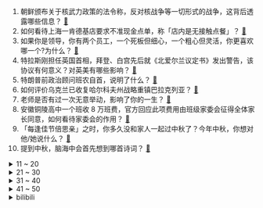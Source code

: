 1. 朝鲜颁布关于核武力政策的法令称，反对核战争等一切形式的战争，这背后透露哪些信息？ [:link:](https://www.zhihu.com/question/552627291)
2. 如何看待上海一肯德基店要求不准现金点单，称「店内是无接触点餐」？ [:link:](https://www.zhihu.com/question/552640050)
3. 如果你是领导，你有两个员工，一个死板但细心，一个粗心但灵活，你更喜欢哪一个?为什么？ [:link:](https://www.zhihu.com/question/387761785)
4. 特拉斯刚担任英国首相，拜登、白宫先后就《北爱尔兰议定书》发出警告，该协议有何意义？对英美有哪些影响？ [:link:](https://www.zhihu.com/question/552384652)
5. 特朗普前政治顾问班农自首，说明了什么？ [:link:](https://www.zhihu.com/question/552529831)
6. 如何评价乌克兰已收复哈尔科夫州战略重镇巴拉克列亚？ [:link:](https://www.zhihu.com/question/552502050)
7. 老师是否有过一次无意举动，影响了你的一生？ [:link:](https://www.zhihu.com/question/552328368)
8. 安徽铜陵高中一个班收 8 万班费，官方回应此项费用由班级家委会征得全体家长同意，如何看待家委会的作用？ [:link:](https://www.zhihu.com/question/552693951)
9. 「每逢佳节倍思亲」之时，你多久没和家人一起过中秋了？今年中秋，你想对他/她说什么？ [:link:](https://www.zhihu.com/question/549787246)
10. 提到中秋，脑海中会首先想到哪首诗词？ [:link:](https://www.zhihu.com/question/551044346)
<details>
<summary>11 ~ 20</summary>

11. 郑州要求房企「砸锅卖铁保交付」 ，72个停工楼盘需实质性复工，将带来哪些影响？ [:link:](https://www.zhihu.com/question/552473431)
12. 如何评价《原神》须弥角色多莉？ [:link:](https://www.zhihu.com/question/551368753)
13. 如何评价周深的新歌《花开忘忧》？听了歌，你想起谁了吗？ [:link:](https://www.zhihu.com/question/552680419)
14. 乌克兰称乌军在系列反攻中告捷，俄方反驳乌军进攻遭受重大损失，这透露出了哪些信息？ [:link:](https://www.zhihu.com/question/552200599)
15. 十年来「乡村教师支持计划」不断推进，现在乡村教师的待遇怎么样了？你对老师有哪些难忘的回忆？ [:link:](https://www.zhihu.com/question/552568438)
16. 韩媒报道韩国汉江出现不明生物，长约 10 米，具体情况如何？这可能是什么生物？ [:link:](https://www.zhihu.com/question/552630086)
17. 以后俄罗斯会走向分裂吗？ [:link:](https://www.zhihu.com/question/552113313)
18. 为什么越来越多的人开始关注洗碗机？ [:link:](https://www.zhihu.com/question/552551720)
19. 今年高二学习还是很差，我还要参加高考吗，读高中还有意义吗? [:link:](https://www.zhihu.com/question/552691689)
20. 高三很苦该怎么熬下去？ [:link:](https://www.zhihu.com/question/551966077)
</details>
<details>
<summary>21 ~ 30</summary>

21. 孩子画过什么画让你非常震惊？ [:link:](https://www.zhihu.com/question/341046974)
22. 8 月社融增量 2.43 万亿元，M2 增长 12.2%，新增人民币贷款 1.28 万亿元，如何解读？ [:link:](https://www.zhihu.com/question/552619044)
23. 为什么周星驰一棒子把火云邪神激怒了？ [:link:](https://www.zhihu.com/question/547904972)
24. 如何看待华为Mate 50系列运行内存除了保时捷款为12GB，其它全部是8GB？ [:link:](https://www.zhihu.com/question/552102588)
25. 如何锻炼一个人的匪气？ [:link:](https://www.zhihu.com/question/283850616)
26. 罗永浩硬赞苹果灵动岛，称「UI 设计师不得已憋出来的邪招」，对此你怎么看？ [:link:](https://www.zhihu.com/question/552440987)
27. 我一年只有7万的收入，老婆却想要让儿子读一年5万学费的幼儿园，她说圈子很重要，圈子真的有那么重要吗？ [:link:](https://www.zhihu.com/question/394245131)
28. 韩国地方政府安排农村男性与东南亚女留学生相亲，引发较大争议后被叫停，如何看待此事？ [:link:](https://www.zhihu.com/question/552490719)
29. 清洁工白天保洁晚上在厕所当画家，称「推开女厕所的门，就能忘记一墙之隔的垃圾桶」，普通人该如何坚持梦想？ [:link:](https://www.zhihu.com/question/552319364)
30. 大连一女子无围栏楼顶遛狗致狗坠亡，该女子做法有哪些不妥？ [:link:](https://www.zhihu.com/question/552504709)
</details>
<details>
<summary>31 ~ 40</summary>

31. 为什么人们在夜晚看到满天的繁星会觉得幸福？ [:link:](https://www.zhihu.com/question/28006748)
32. 买新发布的iPhone14，还是买降价的iPhone13更香？ [:link:](https://www.zhihu.com/question/552299984)
33. 如果胡斐在《飞狐外传》结局之后可以重来一次，那他会选择程灵素还是袁紫衣？ [:link:](https://www.zhihu.com/question/39303762)
34. 9 月 8 日新疆新增本土确诊病例 3 例，新增本土无症状感染者 27 例，疫情情况如何？ [:link:](https://www.zhihu.com/question/552527745)
35. 查尔斯首次作为国王发表电视讲话，庄严承诺维护国家宪法、宣布新任王储，新国王将对英国产生哪些影响？ [:link:](https://www.zhihu.com/question/552688792)
36. 为什么二次元对 Z 世代的吸引力这么强？ [:link:](https://www.zhihu.com/question/551349330)
37. C++程序员的职业寿命大概能比 Java 程序员长多少？C++能否缓解 Java 的中年危机？ [:link:](https://www.zhihu.com/question/552106089)
38. 如何评价 hanser ？ [:link:](https://www.zhihu.com/question/546605522)
39. 缅甸看守政府总理敏昂莱称，可用卢布、人民币和卢比终结世界贸易中的「美元恐吓」，如何看待其表态？ [:link:](https://www.zhihu.com/question/552389528)
40. 如何看待由LPL官方授权的选手卡即将发售？99元一包的价格你会买吗？ [:link:](https://www.zhihu.com/question/552409219)
</details>
<details>
<summary>41 ~ 50</summary>

41. 河南一男子在 BOSS 直聘上求职因户籍地不符被拒，职场中遇到地域歧视怎么办？ [:link:](https://www.zhihu.com/question/552526236)
42. 因移民涌入，美国首都华盛顿进入「紧急状态」，具体情况如何？会造成哪些影响？ [:link:](https://www.zhihu.com/question/552695531)
43. 9 月 9 日北京新增 16 例本土确诊病例，目前疫情情况如何？ [:link:](https://www.zhihu.com/question/552690403)
44. 什么时候你觉得大学好像也没那么美好？ [:link:](https://www.zhihu.com/question/481221481)
45. 1 名在校生初筛阳性，中国传媒大学实行应急封闭管理，目前情况如何？要注意哪些防护措施？ [:link:](https://www.zhihu.com/question/552691286)
46. 孩子爱看杂书，却不爱读经典书籍，应该如何进行引导？ [:link:](https://www.zhihu.com/question/550479230)
47. 二十岁左右的年轻人，有没有必要刻意花一些时间去培养一个或几个兴趣爱好？ [:link:](https://www.zhihu.com/question/317207048)
48. 北京市民航总医院门急诊暂停接诊患者，院区实施临时封闭管理，目前情况如何？ [:link:](https://www.zhihu.com/question/552689150)
49. 自私到底是人的本性还是一种可改正缺点？ [:link:](https://www.zhihu.com/question/551451162)
50. 男生考教资毕业回家当老师好吗？ [:link:](https://www.zhihu.com/question/494581580)
</details><details>
<summary>bilibili</summary>

1. 三农其实很有前途。 [:link:](//www.bilibili.com/video/BV1He4y1o7bB)
2. B站教师节、中秋节特别企划《送月亮的人》 | 一寸月光万里路，莫卷人生卷诗书 [:link:](//www.bilibili.com/video/BV1Bd4y1X7Ej)
3. 深度|| 为了让悟空脱离低级趣味，佛祖究竟花了多少经费？（中秋特供） [:link:](//www.bilibili.com/video/BV1ke4y1h7VJ)
4. 【明日方舟x罗小黑战记】全新故事「好久不见」活动宣传PV [:link:](//www.bilibili.com/video/BV1ZG4y1B79V)
5. 那个年代，女的没嘴巴，男的没左眼 [:link:](//www.bilibili.com/video/BV1ya41137a2)
6. 潮男 [:link:](//www.bilibili.com/video/BV1de4y1h7Wd)
7. 《须弥旅行者丢人图鉴》 [:link:](//www.bilibili.com/video/BV1Dd4y1g7uH)
8. 科目三:王牌空战 [:link:](//www.bilibili.com/video/BV1SU4y1z7aC)
9. 开学你妈叫你起床 [:link:](//www.bilibili.com/video/BV1uG411V7Gm)
10. 祖 传 手 艺 [:link:](//www.bilibili.com/video/BV1BG4y1B7Jt)
<details>
<summary>11 ~ 20</summary>

11. 当我把家里的生活用品都换成巨大版 [:link:](//www.bilibili.com/video/BV1tD4y1z7un)
12. 以石匠之名 [:link:](//www.bilibili.com/video/BV1bV4y1u7K7)
13. 第一次打扮成男友最喜欢的样子！结果居然... [:link:](//www.bilibili.com/video/BV18e41137pk)
14. 【warma】我在电脑里建了个1000平的家！ [:link:](//www.bilibili.com/video/BV1cU4y167sP)
15. 我宣布贵阳烙锅可以完胜韩国烤肉！飞儿都把这家店菜单背下来了【怎么这么值ep49-857烙锅】 [:link:](//www.bilibili.com/video/BV1Ye4y1o7pr)
16. 自制洗剪吹机械手臂，把发廊戴在手上！ [:link:](//www.bilibili.com/video/BV1fG4y1B7J1)
17. 面点基础为0的蚊师傅能否做成功这道《冰皮月饼》？ [:link:](//www.bilibili.com/video/BV1VG411V7MA)
18. 中秋节想送男朋友一台跑车 [:link:](//www.bilibili.com/video/BV11d4y1g75Q)
19. 《崩坏3》全新S级角色李素裳「玉骑士·月痕」预告 [:link:](//www.bilibili.com/video/BV1Ad4y1376N)
20. 帅小伙花三天时间，终于把这个超级大麻球做出来了！ [:link:](//www.bilibili.com/video/BV1jP4y1Z7eo)
</details>
<details>
<summary>21 ~ 30</summary>

21. 《    无    缝    衔    接    》 [:link:](//www.bilibili.com/video/BV1ee4y1h7vM)
22. “这群人 就是爽文都不敢这么编！” [:link:](//www.bilibili.com/video/BV1ZG4y1B77E)
23. 食品安全的最后一片舆论阵地，我们寸步不让！ [:link:](//www.bilibili.com/video/BV18Y4y1M7Vp)
24. 好累，被四个男生喜欢。 [:link:](//www.bilibili.com/video/BV1Bd4y1g71t)
25. 脸都不要了？！ [:link:](//www.bilibili.com/video/BV15V4y1u7yR)
26. 真…弹力人？【不落地舞】 [:link:](//www.bilibili.com/video/BV1wa411G7Wj)
27. 高坚果也会难过的… [:link:](//www.bilibili.com/video/BV1BU4y1z7rd)
28. 《奇怪的小店》 [:link:](//www.bilibili.com/video/BV13K411f7dB)
29. 当你玩弄狐狸尾巴后 [:link:](//www.bilibili.com/video/BV1t14y1e7sC)
30. 连环反整蛊！故意让女友在豪宅打碎价值5万的古董？再在她面前穿黑丝！ [:link:](//www.bilibili.com/video/BV1cU4y167s8)
</details>
<details>
<summary>31 ~ 40</summary>

31. 当老公破产负债80万，女人决定离家出走 [:link:](//www.bilibili.com/video/BV1ve4y1Y7LL)
32. 快四年没回中国，辗转31个小时，疫情回国全记录 [:link:](//www.bilibili.com/video/BV1de411M7ZW)
33. 如何满分回答“你为什么喜欢我”？建议全文背诵。 [:link:](//www.bilibili.com/video/BV1H14y1e7iQ)
34. 【折纸】12年前的我vs现在的我 [:link:](//www.bilibili.com/video/BV1yP411V7az)
35. 朋友说我春夏一般，但秋冬绝了！ [:link:](//www.bilibili.com/video/BV1Je41137mv)
36. 社死！女友第一次在我家过夜，没想到爸妈突然回来了 [:link:](//www.bilibili.com/video/BV1iU4y1z7GG)
37. PDD看2000-2009华语金曲榜 前50要跪着看！恐怖如斯！ [:link:](//www.bilibili.com/video/BV13D4y1q77X)
38. 【基德】中秋特辑：地球和月亮竟然是双胞胎？！解开月球诞生之谜 [:link:](//www.bilibili.com/video/BV1GP4y1Z7S7)
39. 美国加州最贵烤肉自助，帅小伙又飞了4456公里！！！ [:link:](//www.bilibili.com/video/BV1iP41137in)
40. 老年大学手机课2 [:link:](//www.bilibili.com/video/BV1TD4y1z7Jq)
</details>
<details>
<summary>41 ~ 50</summary>

41. 家里突然来了只小猫 没想到... [:link:](//www.bilibili.com/video/BV1NB4y137e1)
42. 中国土狗 个个都是身怀绝技 [:link:](//www.bilibili.com/video/BV1FB4y137cM)
43. 这都是什么奇怪口味的月饼？ [:link:](//www.bilibili.com/video/BV1Qa41137j7)
44. 被宣告灭绝的长江鲟，重新在野外发现 [:link:](//www.bilibili.com/video/BV1wG4y1z71C)
45. 千年传承老玩意，中华智慧代代传 [:link:](//www.bilibili.com/video/BV1hG4y167Xb)
46. 【定格动画】小黑子小白子 [:link:](//www.bilibili.com/video/BV1nD4y1z7Yw)
47. 逃避，往往是不能解决任何问题的 [:link:](//www.bilibili.com/video/BV1sY4y1M7TN)
48. 孩子：看清楚了，我只展示一遍 [:link:](//www.bilibili.com/video/BV1td4y1X7wH)
49. 带着四小只，在新疆做了件有意义的事。 [:link:](//www.bilibili.com/video/BV1oP41137qF)
50. 诺手：快跑 这个牛头悟出领域了 你不是他对手！     上单牛头学会了上青铜 [:link:](//www.bilibili.com/video/BV1bP4y1Z7yQ)
</details>
<details>
<summary>51 ~ 60</summary>

51. 以为是好运气的开始～没想到是结束！ [:link:](//www.bilibili.com/video/BV1VB4y137wK)
52. 江湖，就是打打杀杀！ [:link:](//www.bilibili.com/video/BV1TY4y1M7jx)
53. 【短的发布会】iPhone14暗紫色让库克当场抖腿？灵动岛成功化解刘海焦虑 [:link:](//www.bilibili.com/video/BV1jW4y1B7Tq)
54. 遗弃在水池里的小柯基，可以跟我回家吗？ [:link:](//www.bilibili.com/video/BV1cP4y1Z7pg)
55. 十万个为什么：为什么风扇在烟头却没看到风扇的叶片在转动，卡BUG了吗？ [:link:](//www.bilibili.com/video/BV1V14y1e79H)
56. 你遇到过这种局吗？ [:link:](//www.bilibili.com/video/BV1Ue4y1d7sa)
57. 网课小丑是什么东西【梗指南】 [:link:](//www.bilibili.com/video/BV12d4y1g7cX)
58. 食不食油饼！搁这排列组合呢？【阅片无数Ⅱ 59】 [:link:](//www.bilibili.com/video/BV1bY4y1M7KC)
59. 【花小烙】为什么被洋辣子碰一下会这么的痛！！！ [:link:](//www.bilibili.com/video/BV1Sd4y1g7TX)
60. 【时代少年团】《时代夏令营》09：躲猫猫大作战 [:link:](//www.bilibili.com/video/BV1SY4y1M7L3)
</details>
<details>
<summary>61 ~ 70</summary>

61. 【阿斗】红袍女巫初登场，绝迹真龙重现江湖！美剧史诗巨作《权力的游戏》第6期 [:link:](//www.bilibili.com/video/BV1TG411V7UC)
62. 学习做最好的ikun [:link:](//www.bilibili.com/video/BV1CG4y1B7i8)
63. 反正b站没人认识我 [:link:](//www.bilibili.com/video/BV12U4y1z7mA)
64. 什么样的傻g会买直升机的梯子啊？ [:link:](//www.bilibili.com/video/BV1nW4y1B7oM)
65. sad cat [:link:](//www.bilibili.com/video/BV13B4y137Az)
66. 生活不易，Jett卖艺 [:link:](//www.bilibili.com/video/BV1SW4y1q7At)
67. 有些甜不是本身就有，而是熬得久。 [:link:](//www.bilibili.com/video/BV1GK411f7UQ)
68. 姜还是老的辣 [:link:](//www.bilibili.com/video/BV1nK411f7WM)
69. 注意看 苹果要把我拉黑了！｜2022苹果秋季发布会｜此时 看过发布会的和没看过发布会的都沉默了 [:link:](//www.bilibili.com/video/BV1FG4y1z716)
70. 嘿...可以和学姐交往吗？ [:link:](//www.bilibili.com/video/BV1We4y1h7Dv)
</details>
<details>
<summary>71 ~ 80</summary>

71. 【原神整活】提纳里：你草元素是这么反应的？（有反应了） [:link:](//www.bilibili.com/video/BV12U4y1B7rR)
72. 这就是钟离的极致！岩王帝君！ [:link:](//www.bilibili.com/video/BV12U4y1z79c)
73. 你吃的松子 他们冒着危险采摘！ [:link:](//www.bilibili.com/video/BV1oP4y1o7pc)
74. 铁皮房隐居第三天，打扫房间准备长住，没想到又被拉去隔离了 [:link:](//www.bilibili.com/video/BV1Bt4y177AQ)
75. 片尾彩蛋解析及对话彩蛋展现【泰坦陨落2】 [:link:](//www.bilibili.com/video/BV1ba411u7Re)
76. 我 的 叔 叔 玛 恩 纳 [:link:](//www.bilibili.com/video/BV1dG4y1B7mo)
77. 只有我受伤的世界达成了 [:link:](//www.bilibili.com/video/BV1ud4y137F4)
78. 【小潮院长】马 浩 宁 的 10 年 [:link:](//www.bilibili.com/video/BV1iV4y1u73y)
79. 大！脑 ！充！ 血！ [:link:](//www.bilibili.com/video/BV1de411g7U6)
80. 【Doinb】游戏还未终结，梦想仍旧记叙！ [:link:](//www.bilibili.com/video/BV1xW4y1B7fi)
</details>
<details>
<summary>81 ~ 90</summary>

81. “嘎版”《战狼》好看吗？《中华兵王》吐槽 [:link:](//www.bilibili.com/video/BV1cD4y1q72D)
82. 爱岗敬业石墩子，能量守恒诚不欺我！ [:link:](//www.bilibili.com/video/BV1ga41137PK)
83. 我就说剪这根线不会爆炸吧！哈哈！ [:link:](//www.bilibili.com/video/BV1y24y1o77f)
84. 绑架尾巴乱晃的一家 [:link:](//www.bilibili.com/video/BV1aV4y1u75u)
85. 60秒讲完《原神》1.0-3.0 [:link:](//www.bilibili.com/video/BV1514y1e7Mg)
86. 猪爸爸：嫩牛啊佩奇，嫩牛啊！！ [:link:](//www.bilibili.com/video/BV1ge411u7wt)
87. 同志们还记得吗曾经有一位老同志，站在人民中高呼“人民万岁”！！！ [:link:](//www.bilibili.com/video/BV1mB4y1g7MP)
88. 【赵露思】百万粉丝了， 读评论走一波！ [:link:](//www.bilibili.com/video/BV1wB4y137RQ)
89. 等比例放大的小猫咪 [:link:](//www.bilibili.com/video/BV1PG4y1z7At)
90. 动用了半个美食区的力量只为还原这块饼中卷王？一口下肚我直接泪流满面… [:link:](//www.bilibili.com/video/BV18Y4y1M7wA)
</details>
<details>
<summary>91 ~ 100</summary>

91. 坦然淡定的大一新生，调侃自己，大方介绍”我家是干废品“ [:link:](//www.bilibili.com/video/BV1HB4y137CX)
92. 哈哈哈哈！这都是些什么思维！ [:link:](//www.bilibili.com/video/BV14t4y177t1)
93. 西游记后遗症有多搞笑，阎王爷参加春晚被拒，全剧美女只顾看猴子 [:link:](//www.bilibili.com/video/BV1JG411V7Vy)
94. 豆瓣5.7漫威倒数第二，《雷神4》全剧透深度影评，看完啪啪打脸 [:link:](//www.bilibili.com/video/BV1tY4y1M775)
95. 给 心 海 表 情 包 配 上 声 音 （2P有语音纯享版） [:link:](//www.bilibili.com/video/BV12G411G7Aq)
96. 不亏被央视点名的....巨巨巨好吃！！ [:link:](//www.bilibili.com/video/BV14t4y177MS)
97. 在学校被人欺负，一招让对方跪地求饶 [:link:](//www.bilibili.com/video/BV1BY4y1M7Af)
98. 车道山前必有路 [:link:](//www.bilibili.com/video/BV1Qd4y1X7qn)
99. 主持人版英美发音不同 哈哈哈 你说的是哪一种呢？灵感来自hotplays [:link:](//www.bilibili.com/video/BV1zY4y1M7Y9)
100. 张翰自制自编自演，2.4分劣作震撼来袭！逆天吐槽《东八区的先生们》 [:link:](//www.bilibili.com/video/BV1hd4y1X7y1)
</details></details>